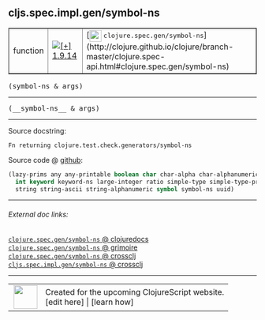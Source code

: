 ## cljs.spec.impl.gen/symbol-ns



 <table border="1">
<tr>
<td>function</td>
<td><a href="https://github.com/cljsinfo/cljs-api-docs/tree/1.9.14"><img valign="middle" alt="[+] 1.9.14" title="Added in 1.9.14" src="https://img.shields.io/badge/+-1.9.14-lightgrey.svg"></a> </td>
<td>
[<img height="24px" valign="middle" src="http://i.imgur.com/1GjPKvB.png"> <samp>clojure.spec.gen/symbol-ns</samp>](http://clojure.github.io/clojure/branch-master/clojure.spec-api.html#clojure.spec.gen/symbol-ns)
</td>
</tr>
</table>

<samp>(symbol-ns & args)</samp><br>

---

 <samp>
(__symbol-ns__ & args)<br>
</samp>

---





Source docstring:

```
Fn returning clojure.test.check.generators/symbol-ns
```


Source code @ [github]():

```clj
(lazy-prims any any-printable boolean char char-alpha char-alphanumeric char-ascii double
  int keyword keyword-ns large-integer ratio simple-type simple-type-printable
  string string-ascii string-alphanumeric symbol symbol-ns uuid)
```

<!--
Repo - tag - source tree - lines:

 <pre>

</pre>

-->

---



###### External doc links:

[`clojure.spec.gen/symbol-ns` @ clojuredocs](http://clojuredocs.org/clojure.spec.gen/symbol-ns)<br>
[`clojure.spec.gen/symbol-ns` @ grimoire](http://conj.io/store/v1/org.clojure/clojure/1.7.0-beta3/clj/clojure.spec.gen/symbol-ns/)<br>
[`clojure.spec.gen/symbol-ns` @ crossclj](http://crossclj.info/fun/clojure.spec.gen/symbol-ns.html)<br>
[`cljs.spec.impl.gen/symbol-ns` @ crossclj](http://crossclj.info/fun/cljs.spec.impl.gen.cljs/symbol-ns.html)<br>

---

 <table>
<tr><td>
<img valign="middle" align="right" width="48px" src="http://i.imgur.com/Hi20huC.png">
</td><td>
Created for the upcoming ClojureScript website.<br>
[edit here] | [learn how]
</td></tr></table>

[edit here]:https://github.com/cljsinfo/cljs-api-docs/blob/master/cljsdoc/cljs.spec.impl.gen/symbol-ns.cljsdoc
[learn how]:https://github.com/cljsinfo/cljs-api-docs/wiki/cljsdoc-files

<!--

This information was too distracting to show to readers, but I'll leave it
commented here since it is helpful to:

- pretty-print the data used to generate this document
- and show how to retrieve that data



The API data for this symbol:

```clj
{:ns "cljs.spec.impl.gen",
 :name "symbol-ns",
 :signature ["[& args]"],
 :name-encode "symbol-ns",
 :history [["+" "1.9.14"]],
 :type "function",
 :clj-equiv {:full-name "clojure.spec.gen/symbol-ns",
             :url "http://clojure.github.io/clojure/branch-master/clojure.spec-api.html#clojure.spec.gen/symbol-ns"},
 :full-name-encode "cljs.spec.impl.gen/symbol-ns",
 :source {:code "(lazy-prims any any-printable boolean char char-alpha char-alphanumeric char-ascii double\n  int keyword keyword-ns large-integer ratio simple-type simple-type-printable\n  string string-ascii string-alphanumeric symbol symbol-ns uuid)",
          :title "Source code",
          :repo "clojurescript",
          :tag "r1.9.36",
          :filename "src/main/cljs/cljs/spec/impl/gen.cljs",
          :lines [72 74],
          :url "https://github.com/clojure/clojurescript/blob/r1.9.36/src/main/cljs/cljs/spec/impl/gen.cljs#L72-L74"},
 :usage ["(symbol-ns & args)"],
 :full-name "cljs.spec.impl.gen/symbol-ns",
 :docstring "Fn returning clojure.test.check.generators/symbol-ns",
 :cljsdoc-url "https://github.com/cljsinfo/cljs-api-docs/blob/master/cljsdoc/cljs.spec.impl.gen/symbol-ns.cljsdoc"}

```

Retrieve the API data for this symbol:

```clj
;; from Clojure REPL
(require '[clojure.edn :as edn])
(-> (slurp "https://raw.githubusercontent.com/cljsinfo/cljs-api-docs/catalog/cljs-api.edn")
    (edn/read-string)
    (get-in [:symbols "cljs.spec.impl.gen/symbol-ns"]))
```

-->
